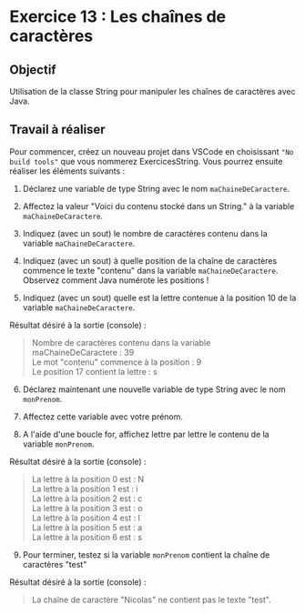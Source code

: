 # Exercice 13 : Les chaînes de caractères

## Objectif
Utilisation de la classe String pour manipuler les chaînes de caractères avec Java. 

## Travail à réaliser
Pour commencer, créez un nouveau projet dans VSCode en choisissant `"No build tools"` que vous nommerez ExercicesString. Vous pourrez ensuite réaliser les éléments suivants :  

1. Déclarez une variable de type String avec le nom `maChaineDeCaractere`. 

2. Affectez la valeur "Voici du contenu stocké dans un String." à la variable `maChaineDeCaractere`. 

3. Indiquez (avec un sout) le nombre de caractères contenu dans la variable `maChaineDeCaractere`. 

4. Indiquez (avec un sout) à quelle position de la chaîne de caractères commence le texte "contenu" dans la variable `maChaineDeCaractere`. Observez comment Java numérote les positions ! 

5. Indiquez (avec un sout) quelle est la lettre contenue à la position 10 de la variable `maChaineDeCaractere`. 

Résultat désiré à la sortie (console) : 

>Nombre de caractères contenu dans la variable maChaineDeCaractere : 39 <br>
>Le mot "contenu" commence à la position : 9 <br>
>Le position 17 contient la lettre : s <br>

6. Déclarez maintenant une nouvelle variable de type String avec le nom `monPrenom`. 

7. Affectez cette variable avec votre prénom. 

8. A l'aide d'une boucle for, affichez lettre par lettre le contenu de la variable `monPrenom`. 

Résultat désiré à la sortie (console) : 

>La lettre à la position 0 est : N <br>
>La lettre à la position 1 est : i <br>
>La lettre à la position 2 est : c <br>
>La lettre à la position 3 est : o <br>
>La lettre à la position 4 est : l <br>
>La lettre à la position 5 est : a <br>
>La lettre à la position 6 est : s <br>

9. Pour terminer, testez si la variable `monPrenom` contient la chaîne de caractères "test" 

Résultat désiré à la sortie (console) : 

>La chaîne de caractère "Nicolas" ne contient pas le texte "test". 